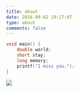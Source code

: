 ```yaml
---
title: about
date: 2016-09-02 19:17:07
type: about
comments: false
---
```

```c
void main() {
    double world;
    short stay;
    long memory;
    printf("I miss you.");
}
```
![](/images/Starry_Night.jpg)